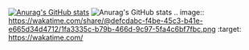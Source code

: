 [![Anurag's GitHub stats](https://github-readme-stats.vercel.app/api?username=Dexshine)](https://github.com/anuraghazra/github-readme-stats)
![Anurag's GitHub stats](https://github-readme-stats.vercel.app/api?username=anuraghazra&show_icons=true&theme=dracula)
.. image:: https://wakatime.com/share/@defcdabc-f4be-45c3-b41e-e665d34d4712/1fa3335c-b79b-466d-9c97-5fa4c6bf7fbc.png
    :target: https://wakatime.com/
    
